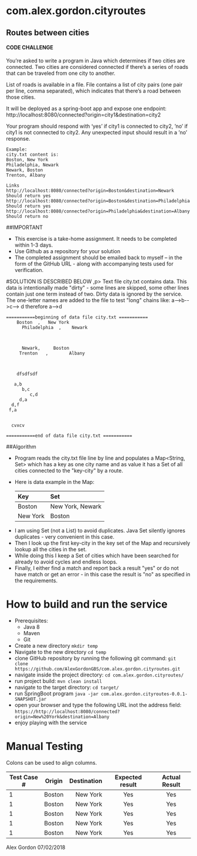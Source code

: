 # com.alex.gordon.cityroutes
## Routes between cities
#### CODE CHALLENGE
<p>You’re asked to write a program in Java which determines if two cities are connected.
Two cities are considered connected if there’s a series of roads that can be traveled from one city to another.</p>
<p>List of roads is available in a file.
File contains a list of city pairs (one pair per line, comma separated), which indicates that there’s a road between those cities.</p>
<p>It will be deployed as a spring-boot app and expose one endpoint:
http://localhost:8080/connected?origin=city1&destination=city2
</p>
<p>Your program should respond with ‘yes’ if city1 is connected to city2, ’no’ if city1 is not connected to city2.
Any unexpected input should result in a ’no’ response.
</p>

    Example:
    city.txt content is:
    Boston, New York
    Philadelphia, Newark
    Newark, Boston
    Trenton, Albany

    Links
    http://localhost:8080/connected?origin=Boston&destination=Newark
    Should return yes
    http://localhost:8080/connected?origin=Boston&destination=Philadelphia
    Should return yes
    http://localhost:8080/connected?origin=Philadelphia&destination=Albany
    Should return no
    
##IMPORTANT
* This exercise is a take-home assignment. It needs to be completed within 1-3 days.
* Use Github as a repository for your solution
* The completed assignment should be emailed back to myself – in the form of the GitHub URL - along with accompanying tests used for verification.

#SOLUTION IS DESCRIBED BELOW
,p>
Text file city.txt contains data. This data is intentionally made "dirty" - some lines are skipped, some other lines contain just one term instead of two. Dirty data is ignored by the service. The one-letter names are added to the file to test "long" chains like: a-->b-->c--> d therefore a-->d</p>

    ===========beginning of data file city.txt ===========
        Boston  ,   New York  
          Philadelphia  ,    Newark    
            
           
        
          Newark,     Boston   
         Trenton   ,        Albany  
          
          
         
        dfsdfsdf 
       
       a,b
          b,c
             c,d
         d,a
      d,f
     f,a
      
       
      cvxcv
        
    ===========end of data file city.txt ===========
##Algorithm
* Program reads the city.txt file line by line and populates a Map<String, Set<Strng>> which has a key as one city name and as value it has a Set of all cities connected to the "key-city" by a route.
* Here is data example in the Map:

   | Key          |      Set               |
   | :------------|:---------------------- |
   | Boston       |     New York, Newark   |
   | New York     |     Boston             |

- I am using Set (not a List) to avoid duplicates. Java Set silently ignores duplicates - very convenient in this case.
- Then I look up the first key-city in the key set of the Map and recursively lookup all the cities in the set.
- While doing this I keep a Set of cities which have been searched for already to avoid cycles and endless loops.
- Finally, I either find a match and report back a result "yes" or do not have match or get an error - in this case the result is "no" as specified in the requirements.

# How to build and run the service
* Prerequisites:
  * Java 8
  * Maven
  * Git
* Create a new directory
       `mkdir temp`
*  Navigate to the new directory
       `cd temp`
  * clone GitHub repository by running the following git command:
        `git clone https://github.com/AlexGordonGBS/com.alex.gordon.cityroutes.git`
  * navigate inside the project directory:
        `cd com.alex.gordon.cityroutes/`
  * run project build:
       `mvn clean install`
  * navigate to the target directory:
        `cd target/`
  * run SpringBoot program
       `java -jar com.alex.gordon.cityroutes-0.0.1-SNAPSHOT.jar`
  * open your browser and type the following URL inot the address field:
       `https://http://localhost:8080/connected?origin=New%20York&destination=Albany`
  * enjoy playing with the service
  
# Manual Testing
Colons can be used to align columns.

| Test Case #   | Origin        | Destination  |  Expected  result  |  Actual Result |
| ------------- |:-------------:| ------------:|:------------------:|:--------------:|
| 1             | Boston        | New York     | Yes                | Yes            |
| 1             | Boston        | New York     | Yes                | Yes            |
| 1             | Boston        | New York     | Yes                | Yes            |
| 1             | Boston        | New York     | Yes                | Yes            |
| 1             | Boston        | New York     | Yes                | Yes            |

  
  
  
Alex Gordon 07/02/2018
       
     
     
 
